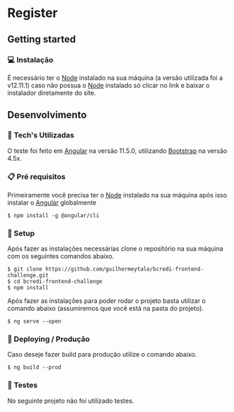 # Register


## Getting started

### :computer: Instalação
É necessário ter o [Node](https://nodejs.org/en/) instalado na sua máquina (a versão utilizada foi a v12.11.1) caso não possua o [Node](https://nodejs.org/en/) instalado só clicar no link e baixar o instalador diretamente do site.

## Desenvolvimento

### :hammer: Tech's Utilizadas
O teste foi feito em [Angular](https://angular.io/) na versão 11.5.0, utilizando [Bootstrap](https://getbootstrap.com/docs/4.5/getting-started/introduction/) na versão 4.5x.

### :clipboard: Pré requisitos
Primeiramente você precisa ter o [Node](https://nodejs.org/en/) instalado na sua máquina após isso instalar o  [Angular](https://angular.io/guide/setup-local) globalmente
```shell
$ npm install -g @angular/cli
```

### :scroll: Setup

Após fazer as instalações necessárias clone o repositório na sua máquina com os seguintes comandos abaixo.

```shell
$ git clone https://github.com/guilhermeytalo/bcredi-frontend-challenge.git
$ cd bcredi-frontend-challenge
$ npm install
```

Após fazer as instalações para poder rodar o projeto basta utilizar o comando abaixo (assumiremos que você está na pasta do projeto).

```shell
$ ng serve --open
```

### :rocket: Deploying / Produção
Caso deseje fazer build para produção utilize o comando abaixo.

```shell
$ ng build --prod
```
### :wrench: Testes

No seguinte projeto não foi utilizado testes.

